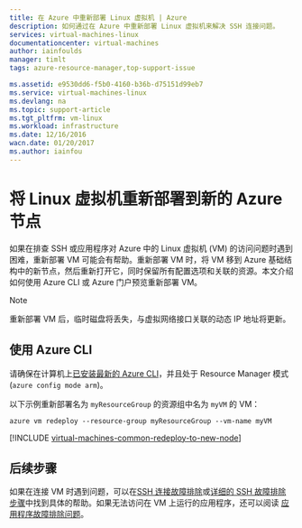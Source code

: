 ```yaml
---
title: 在 Azure 中重新部署 Linux 虚拟机 | Azure
description: 如何通过在 Azure 中重新部署 Linux 虚拟机来解决 SSH 连接问题。
services: virtual-machines-linux
documentationcenter: virtual-machines
author: iainfoulds
manager: timlt
tags: azure-resource-manager,top-support-issue

ms.assetid: e9530dd6-f5b0-4160-b36b-d75151d99eb7
ms.service: virtual-machines-linux
ms.devlang: na
ms.topic: support-article
ms.tgt_pltfrm: vm-linux
ms.workload: infrastructure
ms.date: 12/16/2016
wacn.date: 01/20/2017
ms.author: iainfou
---
```


# 将 Linux 虚拟机重新部署到新的 Azure 节点
如果在排查 SSH 或应用程序对 Azure 中的 Linux 虚拟机 (VM) 的访问问题时遇到困难，重新部署 VM 可能会有帮助。重新部署 VM 时，将 VM 移到 Azure 基础结构中的新节点，然后重新打开它，同时保留所有配置选项和关联的资源。本文介绍如何使用 Azure CLI 或 Azure 门户预览重新部署 VM。

> [!NOTE]
重新部署 VM 后，临时磁盘将丢失，与虚拟网络接口关联的动态 IP 地址将更新。

## 使用 Azure CLI
请确保在计算机上[已安装最新的 Azure CLI](../xplat-cli-install.md)，并且处于 Resource Manager 模式 (`azure config mode arm`)。

以下示例重新部署名为 `myResourceGroup` 的资源组中名为 `myVM` 的 VM：

```
azure vm redeploy --resource-group myResourceGroup --vm-name myVM 
```

[!INCLUDE [virtual-machines-common-redeploy-to-new-node](../../includes/virtual-machines-common-redeploy-to-new-node.md)]

## 后续步骤
如果在连接 VM 时遇到问题，可以在[SSH 连接故障排除](./virtual-machines-linux-troubleshoot-ssh-connection.md)或[详细的 SSH 故障排除步骤](./virtual-machines-linux-detailed-troubleshoot-ssh-connection.md)中找到具体的帮助。如果无法访问在 VM 上运行的应用程序，还可以阅读 [应用程序故障排除问题](./virtual-machines-linux-troubleshoot-app-connection.md)。

<!---HONumber=Mooncake_0116_2017-->